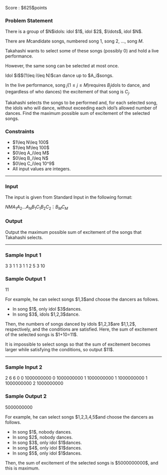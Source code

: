 
<div>

<span>

<span>

<p>
Score : $625$points
</p>

<div>

<section>

### **Problem Statement**

<p>
There is a group of $N$idols: idol $1$, idol $2$, $\ldots$, idol $N$.

There are $M$candidate songs, numbered song $1$, song $2$, $\ldots$, song $M$.

Takahashi wants to select some of these songs (possibly $0$) and hold a live performance.

However, the same song can be selected at most once.
</p>

<p>
Idol $i$$(1\leq i\leq N)$can dance up to $A_i$songs.

In the live performance, song $j$$(1\leq j\leq M)$requires $B_j$idols to dance, and (regardless of who dances) the excitement of that song is $C_j$.
</p>

<p>
Takahashi selects the songs to be performed and, for each selected song, the idols who will dance, without exceeding each idol’s allowed number of dances.
Find the maximum possible sum of excitement of the selected songs.
</p>

</section>

</div>

<div>

<section>

### **Constraints**

<ul>

<li>
$1\leq N\leq 100$
</li>

<li>
$1\leq M\leq 100$
</li>

<li>
$0\leq A_i\leq M$
</li>

<li>
$0\leq B_i\leq N$
</li>

<li>
$0\leq C_i\leq 10^9$
</li>

<li>
All input values are integers.
</li>

</ul>

</section>

</div>

---

<div>

<div>

<section>

### **Input**

<p>
The input is given from Standard Input in the following format:
</p>

<div>

$N$$M$$A_1$$A_2$$\ldots$$A_N$$B_1$$C_1$$B_2$$C_2$$\vdots$$B_M$$C_M$
</div>

</section>

</div>

<div>

<section>

### **Output**

<p>
Output the maximum possible sum of excitement of the songs that Takahashi selects.
</p>

</section>

</div>

</div>

---

<div>

<section>

### **Sample Input 1**

<div>

3 3
1 1 3
1 1
2 5
3 10

</div>

</section>

</div>

<div>

<section>

### **Sample Output 1**

<div>

11

</div>

<p>
For example, he can select songs $1,3$and choose the dancers as follows.
</p>

<ul>

<li>
In song $1$, only idol $3$dances.
</li>

<li>
In song $3$, idols $1,2,3$dance.
</li>

</ul>

<p>
Then, the numbers of songs danced by idols $1,2,3$are $1,1,2$, respectively, and the conditions are satisfied.
Here, the sum of excitement of the selected songs is $1+10=11$.
</p>

<p>
It is impossible to select songs so that the sum of excitement becomes larger while satisfying the conditions, so output $11$.
</p>

</section>

</div>

---

<div>

<section>

### **Sample Input 2**

<div>

2 6
6 0
0 1000000000
0 1000000000
1 1000000000
1 1000000000
1 1000000000
2 1000000000

</div>

</section>

</div>

<div>

<section>

### **Sample Output 2**

<div>

5000000000

</div>

<p>
For example, he can select songs $1,2,3,4,5$and choose the dancers as follows.
</p>

<ul>

<li>
In song $1$, nobody dances.
</li>

<li>
In song $2$, nobody dances.
</li>

<li>
In song $3$, only idol $1$dances.
</li>

<li>
In song $4$, only idol $1$dances.
</li>

<li>
In song $5$, only idol $1$dances.
</li>

</ul>

<p>
Then, the sum of excitement of the selected songs is $5000000000$, and this is maximum.
</p>

</section>

</div>

</span>

</span>

</div>
